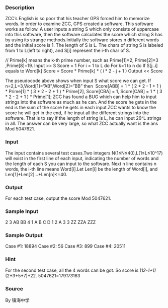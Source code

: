 
### Description
ZCC’s English is so poor that his teacher GPS forced him to memorize words. In order to examine ZCC, GPS created a software. This software works as follow. A user inputs a string S which only consists of uppercase into this software, then the software calculates the score which string S has by using its strange methods.Initially the software stores n different words and the initial score is 1. The length of S is L. The chars of string S is labeled from 1 to L(left to right), and S[i] represent the i-th char of S. 

// Prime[k] means the k-th prime number, such as Prime[1]=2, Prime[2]=3 ,Prime[8]=19.
Input >> S
Score = 1
For i = 1 to L do
For k=1 to n do
If S[j..i] equals to Word[k]
Score = Score * Prime[k] * ( i * 2 - j + 1 )
Output << Score

The pseudocode above shows when input S what score we can get.
If n=2,L=3,Word[1]=”AB”,Word[2]=”BB” then 
Score[ABB] = 1 * ( 2 * 2 - 1 + 1 ) * Prime[1] * ( 3 * 2 - 2 + 1 ) * Prime[2],
Score[CBA] = 1,
Score[CAB] = 1 * ( 3 * 2 - 2 + 1 ) * Prime[1];
ZCC has found a BUG which can help him to input strings into the software as much as he can. And the score he gets in the end is the sum of the score he gets in each input.ZCC wants to know the score he will get in the end, if he input all the different strings into the software. That is to say if the length of string is L, he can input 26^L strings in all. The answer can be very large, so what ZCC actually want is the ans Mod 5047621.

### Input
The input contains several test cases.Two integers N(1≤N≤40),L(1≤L≤10^17) will exist in the first line of each input, indicating the number of words and the length of each S you can input to the software. Next n line contains n words, the i-th line means Word[i].Let Len[i] be the length of Word[i], and Len[1]+Len[2]…+Len[n]<=40.

### Output
For each test case, output the score Mod 5047621.

### Sample Input
2 3
AB
BB
4 1
A
B
C
D
1 2
A
3 3
ZZ
ZZA
ZZZ
### Sample Output
Case #1: 18894
Case #2: 56
Case #3: 899
Case #4: 20511
### Hint
For the second test case, all the 4 words can be got. So score is (1*2-1+1)*(2+3+5+7)+22.
5047621=179*173*163


### Source
By 镇海中学